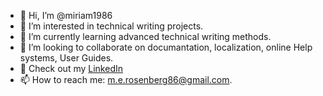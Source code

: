 - 👋 Hi, I’m @miriam1986
- 👀 I’m interested in technical writing projects.
- 🌱 I’m currently learning advanced technical writing methods.
- 💞️ I’m looking to collaborate on documantation, localization, online Help systems, User Guides.
- :mag_right: Check out my [LinkedIn](https://www.linkedin.com/in/miriam-rosenberg-tech-communicator/)
- 📫 How to reach me: m.e.rosenberg86@gmail.com.

<!---
miriam1986/miriam1986 is a ✨ special ✨ repository because its `README.md` (this file) appears on your GitHub profile.
You can click the Preview link to take a look at your changes.
--->
